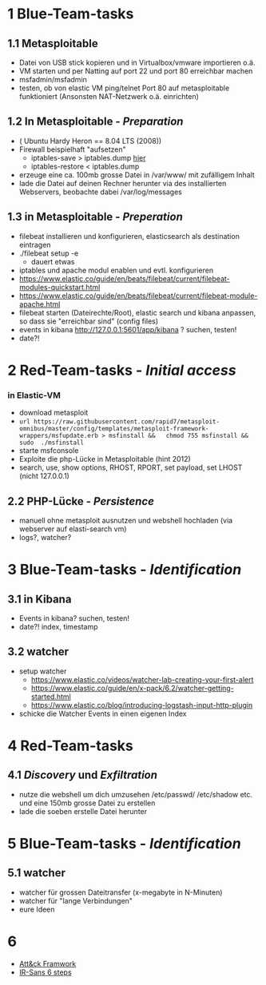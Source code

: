 # 1 Blue-Team-tasks
## 1.1 Metasploitable
* Datei von USB stick kopieren und in Virtualbox/vmware importieren o.ä.
* VM starten und per Natting auf port 22 und port 80 erreichbar machen
* msfadmin/msfadmin
* testen, ob von elastic VM ping/telnet Port 80 auf metasploitable funktioniert (Ansonsten NAT-Netzwerk o.ä. einrichten) 

## 1.2 In Metasploitable - _Preparation_
* ( Ubuntu Hardy Heron == 8.04 LTS (2008)) 
* Firewall beispielhaft "aufsetzen"
  * iptables-save > iptables.dump [hier](iptables.dump)
  * iptables-restore < iptables.dump
* erzeuge eine ca. 100mb grosse Datei in /var/www/ mit zufälligem Inhalt
* lade die Datei auf deinen Rechner herunter via des installierten Webservers, beobachte dabei /var/log/messages

## 1.3 in Metasploitable - _Preperation_
* filebeat installieren und konfigurieren, elasticsearch als destination eintragen
* ./filebeat setup -e 
   * dauert etwas
* iptables und apache modul enablen und evtl. konfigurieren   
* https://www.elastic.co/guide/en/beats/filebeat/current/filebeat-modules-quickstart.html
* https://www.elastic.co/guide/en/beats/filebeat/current/filebeat-module-apache.html
* filebeat starten (Dateirechte/Root), elastic search und kibana anpassen, so dass sie "erreichbar sind" (config files)
* events in kibana  http://127.0.0.1:5601/app/kibana ? suchen, testen!
* date?!


# 2 Red-Team-tasks - _Initial access_ 
### in Elastic-VM
* download metasploit
 * ```url https://raw.githubusercontent.com/rapid7/metasploit-omnibus/master/config/templates/metasploit-framework-wrappers/msfupdate.erb > msfinstall &&   chmod 755 msfinstall &&  sudo  ./msfinstall ```
* starte msfconsole
* Exploite die php-Lücke in Metasploitable (hint 2012)
 * search, use, show options, RHOST, RPORT, set payload, set LHOST (nicht 127.0.0.1)

## 2.2 PHP-Lücke - _Persistence_
* manuell ohne metasploit ausnutzen und webshell hochladen (via webserver auf elasti-search vm)
* logs?, watcher? 

# 3 Blue-Team-tasks - _Identification_ 
## 3.1 in Kibana 
* Events in kibana? suchen, testen!
* date?! index, timestamp

## 3.2 watcher
* setup watcher 
  * https://www.elastic.co/videos/watcher-lab-creating-your-first-alert
  * https://www.elastic.co/guide/en/x-pack/6.2/watcher-getting-started.html
  * https://www.elastic.co/blog/introducing-logstash-input-http-plugin
* schicke die Watcher Events in einen eigenen Index


# 4 Red-Team-tasks 
## 4.1 _Discovery_ und _Exfiltration_
* nutze die webshell um dich umzusehen /etc/passwd/ /etc/shadow etc. und eine 150mb grosse Datei zu erstellen
* lade die soeben erstelle Datei herunter 


# 5 Blue-Team-tasks - _Identification_
## 5.1 watcher
* watcher für grossen Dateitransfer (x-megabyte in N-Minuten)
* watcher für "lange Verbindungen"
* eure Ideen




# 6 
* [Att&ck Framwork](https://attack.mitre.org/) 
* [IR-Sans 6 steps](https://www.cynet.com/cyber-attacks/incident-response-sans-the-6-steps-in-depth/)


